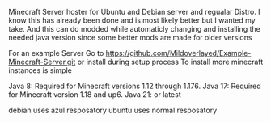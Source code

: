Minecraft Server hoster for Ubuntu and Debian server and regualar Distro.
I know this has already been done and is most likely better but I wanted my take.
And this can do modded while automaticly changing and installing the needed java version since some better mods are made for older versions
 
For an example Server Go to https://github.com/Mildoverlayed/Example-Minecraft-Server.git or install during setup process
To install more minecraft instances is simple 






Java 8: Required for Minecraft versions 1.12 through 1.176.
Java 17: Required for Minecraft version 1.18 and up6.
Java 21: or latest



debian uses azul resposatory
ubuntu uses normal resposatory

